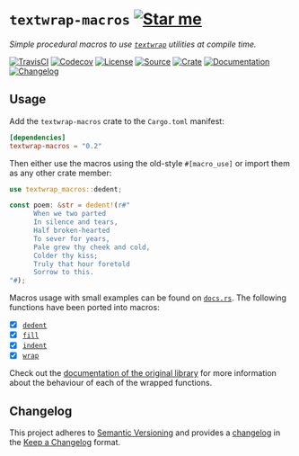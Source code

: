 # `textwrap-macros` [![Star me](https://img.shields.io/github/stars/althonos/textwrap-macros.svg?style=social&label=Star&maxAge=3600)](https://github.com/althonos/textwrap-macros/stargazers)

*Simple procedural macros to use [`textwrap`] utilities at compile time.*

[`textwrap`]: https://github.com/mgeisler/textwrap

[![TravisCI](https://img.shields.io/travis/com/althonos/textwrap-macros/master.svg?maxAge=600&style=flat-square)](https://travis-ci.com/althonos/textwrap-macros/branches)
[![Codecov](https://img.shields.io/codecov/c/gh/althonos/textwrap-macros/master.svg?style=flat-square&maxAge=600)](https://codecov.io/gh/althonos/textwrap-macros)
[![License](https://img.shields.io/badge/license-MIT-blue.svg?style=flat-square&maxAge=2678400)](https://choosealicense.com/licenses/mit/)
[![Source](https://img.shields.io/badge/source-GitHub-303030.svg?maxAge=2678400&style=flat-square)](https://github.com/althonos/textwrap-macros)
[![Crate](https://img.shields.io/crates/v/textwrap-macros.svg?maxAge=600&style=flat-square)](https://crates.io/crates/textwrap-macros)
[![Documentation](https://img.shields.io/badge/docs.rs-latest-4d76ae.svg?maxAge=2678400&style=flat-square)](https://docs.rs/textwrap-macros)
[![Changelog](https://img.shields.io/badge/keep%20a-changelog-8A0707.svg?maxAge=2678400&style=flat-square)](https://github.com/althonos/textwrap-macros.rs/blob/master/CHANGELOG.md)


## Usage

Add the `textwrap-macros` crate to the `Cargo.toml` manifest:

```toml
[dependencies]
textwrap-macros = "0.2"
```

Then either use the macros using the old-style `#[macro_use]` or import them as
any other crate member:
```rust
use textwrap_macros::dedent;

const poem: &str = dedent!(r#"
      When we two parted
      In silence and tears,
      Half broken-hearted
      To sever for years,
      Pale grew thy cheek and cold,
      Colder thy kiss;
      Truly that hour foretold
      Sorrow to this.
"#);
```

Macros usage with small examples can be found on
[`docs.rs`](https://docs.rs/textwrap-macros). The following functions have been
ported into macros:

- [x] [`dedent`](https://docs.rs/textwrap-macros/latest/textwrap_macros/macro.dedent.html)
- [x] [`fill`](https://docs.rs/textwrap-macros/latest/textwrap_macros/macro.fill.html)
- [x] [`indent`](https://docs.rs/textwrap-macros/latest/textwrap_macros/macro.indent.html)
- [x] [`wrap`](https://docs.rs/textwrap-macros/latest/textwrap_macros/macro.wrap.html)

Check out the [documentation of the original library](https://docs.rs/textwrap/)
for more information about the behaviour of each of the wrapped functions.


## Changelog

This project adheres to [Semantic Versioning](http://semver.org/spec/v2.0.0.html)
and provides a [changelog](https://github.com/althonos/textwrap-macros/blob/master/CHANGELOG.md)
in the [Keep a Changelog](http://keepachangelog.com/en/1.0.0/) format.
